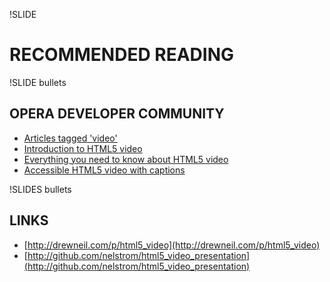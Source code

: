 !SLIDE
# RECOMMENDED READING

!SLIDE bullets
## OPERA DEVELOPER COMMUNITY

* [Articles tagged 'video'](http://dev.opera.com/articles/tags/video/)
* [Introduction to HTML5 video](http://dev.opera.com/articles/view/introduction-html5-video/)
* [Everything you need to know about HTML5 video](http://dev.opera.com/articles/view/everything-you-need-to-know-about-html5-video-and-audio/)
* [Accessible HTML5 video with captions](http://dev.opera.com/articles/view/accessible-html5-video-with-javascripted-captions/)

!SLIDES bullets
## LINKS

* [http://drewneil.com/p/html5_video](http://drewneil.com/p/html5_video)
* [http://github.com/nelstrom/html5_video_presentation](http://github.com/nelstrom/html5_video_presentation)

